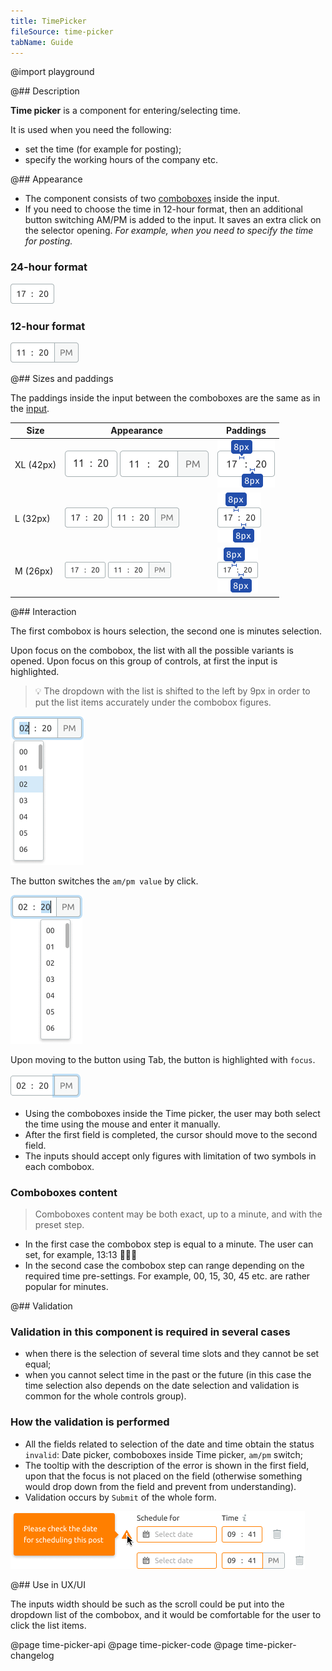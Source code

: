 ```yaml
---
title: TimePicker
fileSource: time-picker
tabName: Guide
---
```


@import playground

@## Description

**Time picker** is a component for entering/selecting time.

It is used when you need the following:

- set the time (for example for posting);
- specify the working hours of the company etc.

@## Appearance

- The component consists of two [comboboxes](/components/auto-tips/#a70085) inside the input.
- If you need to choose the time in 12-hour format, then an additional button switching AM/PM is added to the input. It saves an extra click on the selector opening. _For example, when you need to specify the time for posting._

### 24-hour format

![24 hours format input](static/input-default-l.png)

### 12-hour format

![12 hours format input](static/input-l.png)

@## Sizes and paddings

The paddings inside the input between the comboboxes are the same as in the [input](/components/input/).

| Size      | Appearance                                                                            | Paddings                            |
| --------- | ------------------------------------------------------------------------------------- | ----------------------------------- |
| XL (42px) | ![24 hours input](static/input-default-xl.png) ![12 hours input](static/input-xl.png) | ![paddings](static/paddings-xl.png) |
| L (32px)  | ![24 hours input](static/input-default-l.png) ![12 hours input](static/input-l.png)   | ![paddings](static/paddings-l.png)  |
| M (26px)  | ![24 hours input](static/input-default-m.png) ![12 hours input](static/input-m.png)   | ![paddings](static/paddings-m.png)  |

@## Interaction

The first combobox is hours selection, the second one is minutes selection.

Upon focus on the combobox, the list with all the possible variants is opened. Upon focus on this group of controls, at first the input is highlighted.

> 💡 The dropdown with the list is shifted to the left by 9px in order to put the list items accurately under the combobox figures.

![12 hours format focus](static/focus-1.png)

The button switches the `am/pm value` by click.

![12 hours format focus](static/focus-2.png)

Upon moving to the button using Tab, the button is highlighted with `focus`.

![12 hours format focus](static/focus-3.png)

- Using the comboboxes inside the Time picker, the user may both select the time using the mouse and enter it manually.
- After the first field is completed, the cursor should move to the second field.
- The inputs should accept only figures with limitation of two symbols in each combobox.

### Comboboxes content

> Comboboxes content may be both exact, up to a minute, and with the preset step.

- In the first case the combobox step is equal to a minute. The user can set, for example, 13:13 🤷🏻‍♀️
- In the second case the combobox step can range depending on the required time pre-settings. For example, 00, 15, 30, 45 etc. are rather popular for minutes.

@## Validation

### Validation in this component is required in several cases

- when there is the selection of several time slots and they cannot be set equal;
- when you cannot select time in the past or the future (in this case the time selection also depends on the date selection and validation is common for the whole controls group).

### How the validation is performed

- All the fields related to selection of the date and time obtain the status `invalid`: Date picker, comboboxes inside Time picker, `am/pm` switch;
- The tooltip with the description of the error is shown in the first field, upon that the focus is not placed on the field (otherwise something would drop down from the field and prevent from understanding).
- Validation occurs by `Submit` of the whole form.

![validation](static/validation.png)

@## Use in UX/UI

The inputs width should be such as the scroll could be put into the dropdown list of the combobox, and it would be comfortable for the user to click the list items.

@page time-picker-api
@page time-picker-code
@page time-picker-changelog

